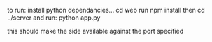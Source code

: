 
to run:
install python dependancies...
cd web
run 
npm install 
then 
cd ../server and run:
python app.py

this should make the side available against the port specified

